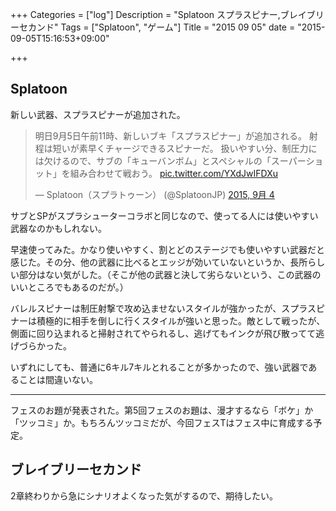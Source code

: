 +++
Categories = ["log"]
Description = "Splatoon スプラスピナー,ブレイブリーセカンド"
Tags = ["Splatoon", "ゲーム"]
Title = "2015 09 05"
date = "2015-09-05T15:16:53+09:00"

+++

## Splatoon
新しい武器、スプラスピナーが追加された。

<blockquote class="twitter-tweet" lang="ja"><p lang="ja" dir="ltr">明日9月5日午前11時、新しいブキ「スプラスピナー」が追加される。&#10;射程は短いが素早くチャージできるスピナーだ。&#10;扱いやすい分、制圧力には欠けるので、サブの「キューバンボム」とスペシャルの「スーパーショット」を組み合わせて戦おう。 <a href="http://t.co/YXdJwIFDXu">pic.twitter.com/YXdJwIFDXu</a></p>&mdash; Splatoon（スプラトゥーン） (@SplatoonJP) <a href="https://twitter.com/SplatoonJP/status/639720725251686400">2015, 9月 4</a></blockquote>
<script async src="//platform.twitter.com/widgets.js" charset="utf-8"></script>

サブとSPがスプラシューターコラボと同じなので、使ってる人には使いやすい武器なのかもしれない。

早速使ってみた。かなり使いやすく、割とどのステージでも使いやすい武器だと感じた。その分、他の武器に比べるとエッジが効いていないというか、長所らしい部分はない気がした。（そこが他の武器と決して劣らないという、この武器のいいところでもあるのだが。）

バレルスピナーは制圧射撃で攻め込ませないスタイルが強かったが、スプラスピナーは積極的に相手を倒しに行くスタイルが強いと思った。敵として戦ったが、側面に回り込まれると掃射されてやられるし、逃げてもインクが飛び散ってて逃げづらかった。

いずれにしても、普通に6キル7キルとれることが多かったので、強い武器であることは間違いない。

----

フェスのお題が発表された。第5回フェスのお題は、漫才するなら「ボケ」か「ツッコミ」か。もちろんツッコミだが、今回フェスTはフェス中に育成する予定。

## ブレイブリーセカンド
2章終わりから急にシナリオよくなった気がするので、期待したい。